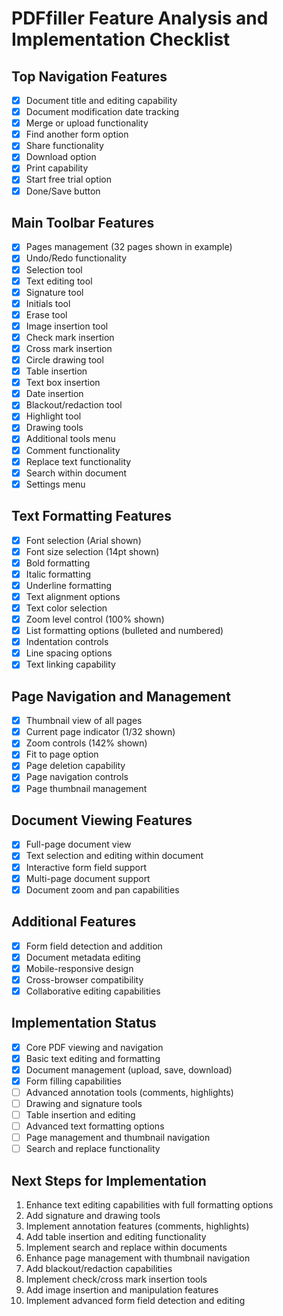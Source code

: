 # PDFfiller Feature Analysis and Implementation Checklist

## Top Navigation Features
- [x] Document title and editing capability
- [x] Document modification date tracking
- [x] Merge or upload functionality
- [x] Find another form option
- [x] Share functionality
- [x] Download option
- [x] Print capability
- [x] Start free trial option
- [x] Done/Save button

## Main Toolbar Features
- [x] Pages management (32 pages shown in example)
- [x] Undo/Redo functionality
- [x] Selection tool
- [x] Text editing tool
- [x] Signature tool
- [x] Initials tool
- [x] Erase tool
- [x] Image insertion tool
- [x] Check mark insertion
- [x] Cross mark insertion
- [x] Circle drawing tool
- [x] Table insertion
- [x] Text box insertion
- [x] Date insertion
- [x] Blackout/redaction tool
- [x] Highlight tool
- [x] Drawing tools
- [x] Additional tools menu
- [x] Comment functionality
- [x] Replace text functionality
- [x] Search within document
- [x] Settings menu

## Text Formatting Features
- [x] Font selection (Arial shown)
- [x] Font size selection (14pt shown)
- [x] Bold formatting
- [x] Italic formatting
- [x] Underline formatting
- [x] Text alignment options
- [x] Text color selection
- [x] Zoom level control (100% shown)
- [x] List formatting options (bulleted and numbered)
- [x] Indentation controls
- [x] Line spacing options
- [x] Text linking capability

## Page Navigation and Management
- [x] Thumbnail view of all pages
- [x] Current page indicator (1/32 shown)
- [x] Zoom controls (142% shown)
- [x] Fit to page option
- [x] Page deletion capability
- [x] Page navigation controls
- [x] Page thumbnail management

## Document Viewing Features
- [x] Full-page document view
- [x] Text selection and editing within document
- [x] Interactive form field support
- [x] Multi-page document support
- [x] Document zoom and pan capabilities

## Additional Features
- [x] Form field detection and addition
- [x] Document metadata editing
- [x] Mobile-responsive design
- [x] Cross-browser compatibility
- [x] Collaborative editing capabilities

## Implementation Status
- [x] Core PDF viewing and navigation
- [x] Basic text editing and formatting
- [x] Document management (upload, save, download)
- [x] Form filling capabilities
- [ ] Advanced annotation tools (comments, highlights)
- [ ] Drawing and signature tools
- [ ] Table insertion and editing
- [ ] Advanced text formatting options
- [ ] Page management and thumbnail navigation
- [ ] Search and replace functionality

## Next Steps for Implementation
1. Enhance text editing capabilities with full formatting options
2. Add signature and drawing tools
3. Implement annotation features (comments, highlights)
4. Add table insertion and editing functionality
5. Implement search and replace within documents
6. Enhance page management with thumbnail navigation
7. Add blackout/redaction capabilities
8. Implement check/cross mark insertion tools
9. Add image insertion and manipulation features
10. Implement advanced form field detection and editing
